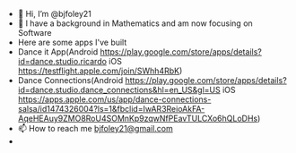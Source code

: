 - 👋 Hi, I’m @bjfoley21
- 👀 I have a background in Mathematics and am now focusing on Software
- Here are some apps I've built 
- Dance it App(Android https://play.google.com/store/apps/details?id=dance.studio.ricardo iOS https://testflight.apple.com/join/SWhh4RbK)
- Dance Connections(Android https://play.google.com/store/apps/details?id=dance.studio.dance_connections&hl=en_US&gl=US iOS
https://apps.apple.com/us/app/dance-connections-salsa/id1474326004?ls=1&fbclid=IwAR3ReioAkFA-AqeHEAuy9ZMO8RoU4SOMnKp9zqwNfPEavTULCXo6hQLoDHs)
- 📫 How to reach me bjfoley21@gmail.com
- 

<!---
bjfoley21/bjfoley21 is a ✨ special ✨ repository because its `README.md` (this file) appears on your GitHub profile.
You can click the Preview link to take a look at your changes.
--->
